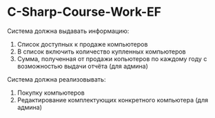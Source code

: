 # C-Sharp-Course-Work-EF

Система должна выдавать информацию:
1) Список доступных к продаже компьютеров
2) В список включить количество купленных компьютеров
3) Сумма, полученная от продажи копьютеров по каждому году с возможностью выдачи отчёта (для админа)

Система должна реализовывать:
1) Покупку компьютеров
2) Редактирование комплектующих конкретного компьютера (для админа)
